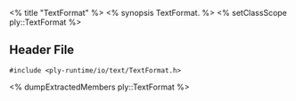 <% title "TextFormat" %>
<% synopsis 
TextFormat.
%>
<% setClassScope ply::TextFormat %>

## Header File

`#include <ply-runtime/io/text/TextFormat.h>`  

<% dumpExtractedMembers ply::TextFormat %>
